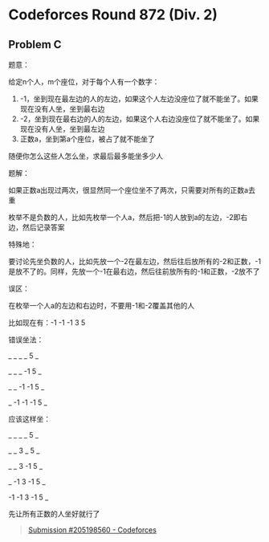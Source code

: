 # Codeforces Round 872 (Div. 2)

## Problem C

题意：

给定n个人，m个座位，对于每个人有一个数字：

1. -1，坐到现在最左边的人的左边，如果这个人左边没座位了就不能坐了。如果现在没有人坐，坐到最右边
2. -2，坐到现在最右边的人的左边，如果这个人右边没座位了就不能坐了。如果现在没有人坐，坐到最左边
3. 正数a，坐到第a个座位，被占了就不能坐了

随便你怎么这些人怎么坐，求最后最多能坐多少人

题解：

如果正数a出现过两次，很显然同一个座位坐不了两次，只需要对所有的正数a去重

枚举不是负数的人，比如先枚举一个人a，然后把-1的人放到a的左边，-2即右边，然后记录答案

特殊地：

要讨论先坐负数的人，比如先放一个-2在最左边，然后往后放所有的-2和正数，-1是放不了的。同样，先放一个-1在最右边，然后往前放所有的-1和正数，-2放不了

误区：

在枚举一个人a的左边和右边时，不要用-1和-2覆盖其他的人

比如现在有：-1 -1 -1 3 5

错误坐法：

_ _ _ _ 5 _ 

_ _ _ -1 5 _ 

_ _ -1 -1 5 _ 

_ -1 -1 -1 5 _

应该这样坐：

_ _ _ _ 5 _ 

_ _ 3 _ 5 _ 

_ _ 3 -1 5 _

_ -1 3 -1 5 _ 

-1 -1 3 -1 5 _ 

先让所有正数的人坐好就行了

> [Submission #205198560 - Codeforces](https://codeforces.com/contest/1825/submission/205198560)